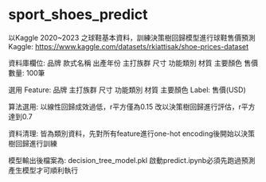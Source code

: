 # sport_shoes_predict

以Kaggle 2020~2023 之球鞋基本資料，訓練決策樹回歸模型進行球鞋售價預測
Kaggle: https://www.kaggle.com/datasets/rkiattisak/shoe-prices-dataset

資料庫欄位: 品牌 款式名稱 出產年份 主打族群 尺寸 功能類別 材質 主要顏色 售價 
數量: 100筆

選用 Feature: 品牌 主打族群 尺寸 功能類別 材質 主要顏色
Label: 售價(USD)

算法選用:
以線性回歸成效過低，r平方僅為0.15
改以決策樹回歸進行評估，r平方達到0.7

資料清理:
皆為類別資料，先對所有feature進行one-hot encoding後開始以決策樹回歸進行訓練

模型輸出後檔案為: decision_tree_model.pkl
啟動predict.ipynb必須先跑過預測產生模型才可順利執行
